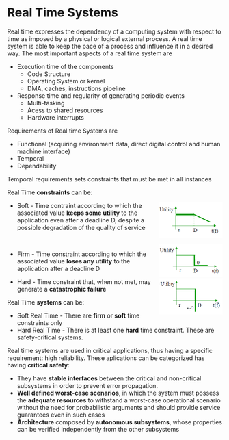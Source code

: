 # Real Time Systems

Real time expresses the dependency of a computing system with respect to time as imposed by a physical or logical external process.
A real time system is able to keep the pace of a process and influence it in a desired way. The most important aspects of a real time system are 
* Execution time of the components
  * Code Structure
  * Operating System or kernel
  * DMA, caches, instructions pipeline
* Response time and regularity of generating periodic events
  * Multi-tasking
  * Acess to shared resources
  * Hardware interrupts

Requirements of Real time Systems are
* Functional (acquiring environment data, direct digital control and human machine interface)
* Temporal
* Dependability

Temporal requirements sets constraints that must be met in all instances

Real Time **constraints** can be:

<img align="right" src="Images/graf1.PNG" width="150">

* Soft - Time contraint according to which the associated value **keeps some utility** to the application even after a deadline D, despite a possible degradation of the quality of service
<br/>

<img align="right" src="Images/graf2.PNG" width="150">

* Firm - Time constraint according to which the associated value **loses any utility** to the application after a deadline D

<img align="right" src="Images/graf3.PNG" width="150">

* Hard - Time constraint that, when not met, may generate a **catastrophic failure**

Real Time **systems** can be:

* Soft Real Time - There are **firm** or **soft** time constraints only
* Hard Real Time - There is at least one **hard** time constraint. These are safety-critical systems.

Real time systems are used in critical applications, thus having a specific requirement: high reliability. These aplications can be categorized has having **critical safety**: 

* They have **stable interfaces** between the critical and non-critical subsystems in order to prevent error propagation.
* **Well defined worst-case scenarios**, in which the system must possess the **adequate resources** to withstand a worst-case operational scenario without the need for probabilistic arguments and should provide service guarantees even in such cases
* **Architecture** composed by **autonomous subsystems**, whose properties can be verified independently from the other subsystems
